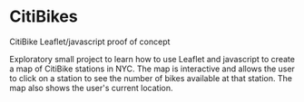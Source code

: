 # CitiBikes
CitiBike Leaflet/javascript proof of concept

Exploratory small project to learn how to use Leaflet and javascript to create a map of CitiBike stations in NYC.  The map is interactive and allows the user to click on a station to see the number of bikes available at that station.  The map also shows the user's current location.